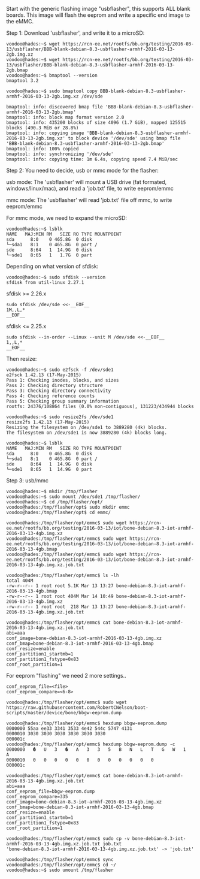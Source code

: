 
Start with the generic flashing image "usbflasher", this supports ALL blank boards. This image will flash the eeprom and write a specific end image to the eMMC.

Step 1: Download 'usbflasher', and write it to a microSD:

```
voodoo@hades:~$ wget https://rcn-ee.net/rootfs/bb.org/testing/2016-03-13/usbflasher/BBB-blank-debian-8.3-usbflasher-armhf-2016-03-13-2gb.img.xz
voodoo@hades:~$ wget https://rcn-ee.net/rootfs/bb.org/testing/2016-03-13/usbflasher/BBB-blank-debian-8.3-usbflasher-armhf-2016-03-13-2gb.bmap
voodoo@hades:~$ bmaptool --version
bmaptool 3.2
```

```
voodoo@hades:~$ sudo bmaptool copy BBB-blank-debian-8.3-usbflasher-armhf-2016-03-13-2gb.img.xz /dev/sde

bmaptool: info: discovered bmap file 'BBB-blank-debian-8.3-usbflasher-armhf-2016-03-13-2gb.bmap'
bmaptool: info: block map format version 2.0
bmaptool: info: 435200 blocks of size 4096 (1.7 GiB), mapped 125515 blocks (490.3 MiB or 28.8%)
bmaptool: info: copying image 'BBB-blank-debian-8.3-usbflasher-armhf-2016-03-13-2gb.img.xz' to block device '/dev/sde' using bmap file 'BBB-blank-debian-8.3-usbflasher-armhf-2016-03-13-2gb.bmap'
bmaptool: info: 100% copied
bmaptool: info: synchronizing '/dev/sde'
bmaptool: info: copying time: 1m 6.4s, copying speed 7.4 MiB/sec
```

Step 2: You need to decide, usb or mmc mode for the flasher:

usb mode: The 'usbflasher' will mount a USB drive (fat formated, windows/linux/mac), and read a 'job.txt' file, to write eeprom/emmc

mmc mode: The 'usbflasher' will read 'job.txt' file off mmc, to write eeprom/emmc

For mmc mode, we need to expand the microSD:

```
voodoo@hades:~$ lsblk
NAME   MAJ:MIN RM   SIZE RO TYPE MOUNTPOINT
sda      8:0    0 465.8G  0 disk 
└─sda1   8:1    0 465.8G  0 part /
sde      8:64   1  14.9G  0 disk 
└─sde1   8:65   1   1.7G  0 part
```

Depending on what version of sfdisk:

```
voodoo@hades:~$ sudo sfdisk --version
sfdisk from util-linux 2.27.1
```

sfdisk >= 2.26.x

```
sudo sfdisk /dev/sde <<-__EOF__
1M,,L,*
__EOF__
```

sfdisk <= 2.25.x

```
sudo sfdisk --in-order --Linux --unit M /dev/sde <<-__EOF__
1,,L,*
__EOF__
```

Then resize:

```
voodoo@hades:~$ sudo e2fsck -f /dev/sde1
e2fsck 1.42.13 (17-May-2015)
Pass 1: Checking inodes, blocks, and sizes
Pass 2: Checking directory structure
Pass 3: Checking directory connectivity
Pass 4: Checking reference counts
Pass 5: Checking group summary information
rootfs: 24376/108864 files (0.0% non-contiguous), 131223/434944 blocks

voodoo@hades:~$ sudo resize2fs /dev/sde1
resize2fs 1.42.13 (17-May-2015)
Resizing the filesystem on /dev/sde1 to 3889280 (4k) blocks.
The filesystem on /dev/sde1 is now 3889280 (4k) blocks long.
```

```
voodoo@hades:~$ lsblk
NAME   MAJ:MIN RM   SIZE RO TYPE MOUNTPOINT
sda      8:0    0 465.8G  0 disk 
└─sda1   8:1    0 465.8G  0 part /
sde      8:64   1  14.9G  0 disk 
└─sde1   8:65   1  14.9G  0 part 
```

Step 3: usb/mmc

```
voodoo@hades:~$ mkdir /tmp/flasher
voodoo@hades:~$ sudo mount /dev/sde1 /tmp/flasher/
voodoo@hades:~$ cd /tmp/flasher/opt/
voodoo@hades:/tmp/flasher/opt$ sudo mkdir emmc
voodoo@hades:/tmp/flasher/opt$ cd emmc/
```

```
voodoo@hades:/tmp/flasher/opt/emmc$ sudo wget https://rcn-ee.net/rootfs/bb.org/testing/2016-03-13/iot/bone-debian-8.3-iot-armhf-2016-03-13-4gb.img.xz
voodoo@hades:/tmp/flasher/opt/emmc$ sudo wget https://rcn-ee.net/rootfs/bb.org/testing/2016-03-13/iot/bone-debian-8.3-iot-armhf-2016-03-13-4gb.bmap
voodoo@hades:/tmp/flasher/opt/emmc$ sudo wget https://rcn-ee.net/rootfs/bb.org/testing/2016-03-13/iot/bone-debian-8.3-iot-armhf-2016-03-13-4gb.img.xz.job.txt

voodoo@hades:/tmp/flasher/opt/emmc$ ls -lh
total 404M
-rw-r--r-- 1 root root 5.1K Mar 13 13:27 bone-debian-8.3-iot-armhf-2016-03-13-4gb.bmap
-rw-r--r-- 1 root root 404M Mar 14 10:49 bone-debian-8.3-iot-armhf-2016-03-13-4gb.img.xz
-rw-r--r-- 1 root root  218 Mar 13 13:27 bone-debian-8.3-iot-armhf-2016-03-13-4gb.img.xz.job.txt
```

```
voodoo@hades:/tmp/flasher/opt/emmc$ cat bone-debian-8.3-iot-armhf-2016-03-13-4gb.img.xz.job.txt
abi=aaa
conf_image=bone-debian-8.3-iot-armhf-2016-03-13-4gb.img.xz
conf_bmap=bone-debian-8.3-iot-armhf-2016-03-13-4gb.bmap
conf_resize=enable
conf_partition1_startmb=1
conf_partition1_fstype=0x83
conf_root_partition=1
```

For eeprom "flashing" we need 2 more settings..

```
conf_eeprom_file=<file>
conf_eeprom_compare=<6-8>
```

```
voodoo@hades:/tmp/flasher/opt/emmc$ sudo wget https://raw.githubusercontent.com/RobertCNelson/boot-scripts/master/device/bone/bbgw-eeprom.dump

voodoo@hades:/tmp/flasher/opt/emmc$ hexdump bbgw-eeprom.dump 
0000000 55aa ee33 3341 3533 4e42 544c 5747 4131
0000010 3030 3030 3030 3030 3030 3030          
000001c
voodoo@hades:/tmp/flasher/opt/emmc$ hexdump bbgw-eeprom.dump -c
0000000   �   U   3   �   A   3   3   5   B   N   L   T   G   W   1   A
0000010   0   0   0   0   0   0   0   0   0   0   0   0                
000001c
```

```
voodoo@hades:/tmp/flasher/opt/emmc$ cat bone-debian-8.3-iot-armhf-2016-03-13-4gb.img.xz.job.txt
abi=aaa
conf_eeprom_file=bbgw-eeprom.dump
conf_eeprom_compare=335
conf_image=bone-debian-8.3-iot-armhf-2016-03-13-4gb.img.xz
conf_bmap=bone-debian-8.3-iot-armhf-2016-03-13-4gb.bmap
conf_resize=enable
conf_partition1_startmb=1
conf_partition1_fstype=0x83
conf_root_partition=1
```

```
voodoo@hades:/tmp/flasher/opt/emmc$ sudo cp -v bone-debian-8.3-iot-armhf-2016-03-13-4gb.img.xz.job.txt job.txt
'bone-debian-8.3-iot-armhf-2016-03-13-4gb.img.xz.job.txt' -> 'job.txt'
```

```
voodoo@hades:/tmp/flasher/opt/emmc$ sync
voodoo@hades:/tmp/flasher/opt/emmc$ cd ~/
voodoo@hades:~$ sudo umount /tmp/flasher 
```
